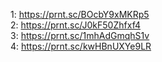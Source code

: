 1: https://prnt.sc/BOcbY9xMKRp5                                                                        
2: https://prnt.sc/J0kF50Zhfxf4                                                                                            
3: https://prnt.sc/1mhAdGmqhS1v                                                                                                
4: https://prnt.sc/kwHBnUXYe9LR                                                                                                                                                                                                        
